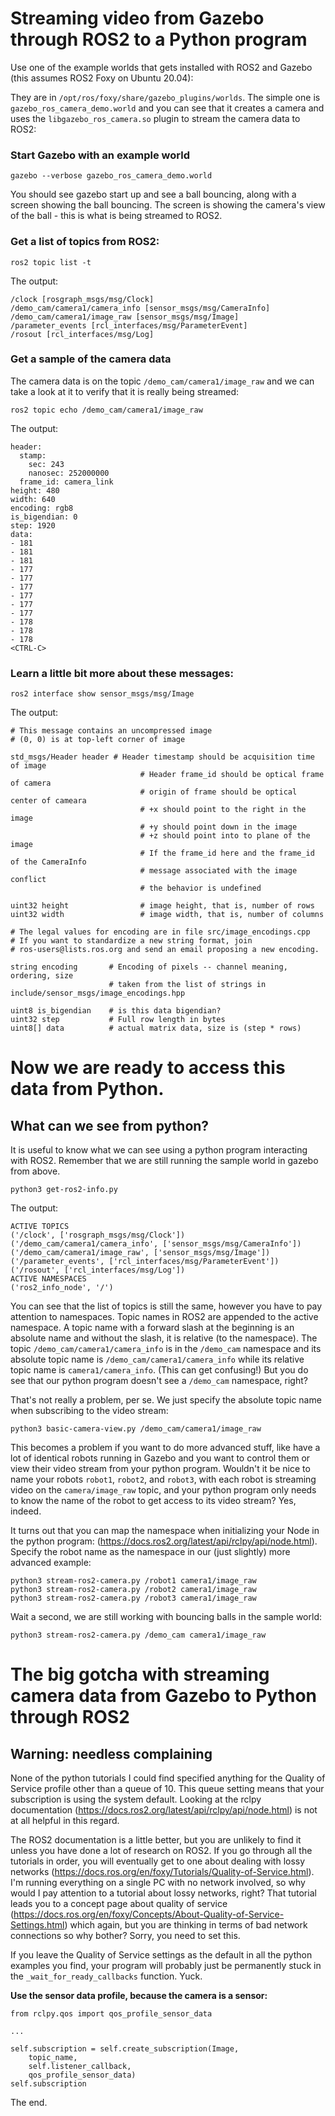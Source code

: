 # Streaming video from Gazebo through ROS2 to a Python program

Use one of the example worlds that gets installed with ROS2 and Gazebo (this assumes ROS2 Foxy on Ubuntu 20.04):

They are in ```/opt/ros/foxy/share/gazebo_plugins/worlds```.  The simple one is ```gazebo_ros_camera_demo.world``` and you can see that it creates a camera and uses the ```libgazebo_ros_camera.so``` plugin to stream the camera data to ROS2:

### Start Gazebo with an example world
```
gazebo --verbose gazebo_ros_camera_demo.world
```

You should see gazebo start up and see a ball bouncing, along with a screen showing the ball bouncing.  The screen is showing the camera's view of the ball - this is what is being streamed to ROS2.

### Get a list of topics from ROS2:
```
ros2 topic list -t
```
The output:
```
/clock [rosgraph_msgs/msg/Clock]
/demo_cam/camera1/camera_info [sensor_msgs/msg/CameraInfo]
/demo_cam/camera1/image_raw [sensor_msgs/msg/Image]
/parameter_events [rcl_interfaces/msg/ParameterEvent]
/rosout [rcl_interfaces/msg/Log]
```

### Get a sample of the camera data
The camera data is on the topic ```/demo_cam/camera1/image_raw``` and we can take a look at it to verify that it is really being streamed:

```
ros2 topic echo /demo_cam/camera1/image_raw
```
The output:
```
header:
  stamp:
    sec: 243
    nanosec: 252000000
  frame_id: camera_link
height: 480
width: 640
encoding: rgb8
is_bigendian: 0
step: 1920
data:
- 181
- 181
- 181
- 177
- 177
- 177
- 177
- 177
- 177
- 178
- 178
- 178
<CTRL-C>
```
### Learn a little bit more about these messages:
```
ros2 interface show sensor_msgs/msg/Image
```
The output:
```
# This message contains an uncompressed image
# (0, 0) is at top-left corner of image

std_msgs/Header header # Header timestamp should be acquisition time of image
                             # Header frame_id should be optical frame of camera
                             # origin of frame should be optical center of cameara
                             # +x should point to the right in the image
                             # +y should point down in the image
                             # +z should point into to plane of the image
                             # If the frame_id here and the frame_id of the CameraInfo
                             # message associated with the image conflict
                             # the behavior is undefined

uint32 height                # image height, that is, number of rows
uint32 width                 # image width, that is, number of columns

# The legal values for encoding are in file src/image_encodings.cpp
# If you want to standardize a new string format, join
# ros-users@lists.ros.org and send an email proposing a new encoding.

string encoding       # Encoding of pixels -- channel meaning, ordering, size
                      # taken from the list of strings in include/sensor_msgs/image_encodings.hpp

uint8 is_bigendian    # is this data bigendian?
uint32 step           # Full row length in bytes
uint8[] data          # actual matrix data, size is (step * rows)
```

# Now we are ready to access this data from Python.

## What can we see from python?
It is useful to know what we can see using a python program interacting with ROS2.  Remember that we are still running the sample world in gazebo from above.

```
python3 get-ros2-info.py
```
The output:
```
ACTIVE TOPICS
('/clock', ['rosgraph_msgs/msg/Clock'])
('/demo_cam/camera1/camera_info', ['sensor_msgs/msg/CameraInfo'])
('/demo_cam/camera1/image_raw', ['sensor_msgs/msg/Image'])
('/parameter_events', ['rcl_interfaces/msg/ParameterEvent'])
('/rosout', ['rcl_interfaces/msg/Log'])
ACTIVE NAMESPACES
('ros2_info_node', '/')
```
You can see that the list of topics is still the same, however you have to pay attention to namespaces.  Topic names in ROS2 are appended to the active namespace.  A topic name with a forward slash at the beginning is an absolute name and without the slash, it is relative (to the namespace).  The topic ```/demo_cam/camera1/camera_info``` is in the ```/demo_cam``` namespace and its absolute topic name is ```/demo_cam/camera1/camera_info``` while its relative topic name is ```camera1/camera_info```.  (This can get confusing!)  But you do see that our python program doesn't see a ```/demo_cam``` namespace, right?

That's not really a problem, per se.  We just specify the absolute topic name when subscribing to the video stream:
```
python3 basic-camera-view.py /demo_cam/camera1/image_raw
```
This becomes a problem if you want to do more advanced stuff, like have a lot of identical robots running in Gazebo and you want to control them or view their video stream from your python program.  Wouldn't it be nice to name your robots ```robot1```, ```robot2```, and ```robot3```, with each robot is streaming video on the ```camera/image_raw``` topic, and your python program only needs to know the name of the robot to get access to its video stream?  Yes, indeed.

It turns out that you can map the namespace when initializing your Node in the python program: (https://docs.ros2.org/latest/api/rclpy/api/node.html).  Specify the robot name as the namespace in our (just slightly) more advanced example:
```
python3 stream-ros2-camera.py /robot1 camera1/image_raw
python3 stream-ros2-camera.py /robot2 camera1/image_raw
python3 stream-ros2-camera.py /robot3 camera1/image_raw
```
Wait a second, we are still working with bouncing balls in the sample world:
```
python3 stream-ros2-camera.py /demo_cam camera1/image_raw
```

# The big gotcha with streaming camera data from Gazebo to Python through ROS2
## Warning: needless complaining

None of the python tutorials I could find specified anything for the Quality of Service profile other than a queue of 10.  This queue setting means that your subscription is using the system default.  Looking at the rclpy documentation (https://docs.ros2.org/latest/api/rclpy/api/node.html) is not at all helpful in this regard.

The ROS2 documentation is a little better, but you are unlikely to find it unless you have done a lot of research on ROS2.  If you go through all the tutorials in order, you will eventually get to one about dealing with lossy networks (https://docs.ros.org/en/foxy/Tutorials/Quality-of-Service.html).  I'm running everything on a single PC with no network involved, so why would I pay attention to a tutorial about lossy networks, right?  That tutorial leads you to a concept page about quality of service (https://docs.ros.org/en/foxy/Concepts/About-Quality-of-Service-Settings.html) which again, but you are thinking in terms of bad network connections so why bother?  Sorry, you need to set this.

If you leave the Quality of Service settings as the default in all the python examples you find, your program will probably just be permanently stuck in the ```_wait_for_ready_callbacks``` function.  Yuck.

**Use the sensor data profile, because the camera is a sensor:**
```
from rclpy.qos import qos_profile_sensor_data

...

self.subscription = self.create_subscription(Image,
    topic_name,
    self.listener_callback,
    qos_profile_sensor_data)
self.subscription
```

The end.